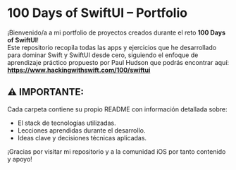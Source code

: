 #  100 Days of SwiftUI – Portfolio

¡Bienvenido/a a mi portfolio de proyectos creados durante el reto **100 Days of SwiftUI**!  
Este repositorio recopila todas las apps y ejercicios que he desarrollado para dominar Swift y SwiftUI desde cero, siguiendo el enfoque de aprendizaje práctico propuesto por Paul Hudson que podrás encontrar aquí:
**https://www.hackingwithswift.com/100/swiftui**


## ⚠️ IMPORTANTE:
Cada carpeta contiene su propio README con información detallada sobre:

- El stack de tecnologías utilizadas.
- Lecciones aprendidas durante el desarrollo.
- Ideas clave y decisiones técnicas aplicadas.

¡Gracias por visitar mi repositorio y a la comunidad iOS por tanto contenido y apoyo! 
